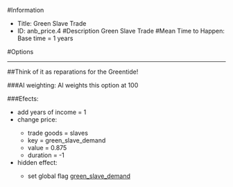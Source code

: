 #Information
 - Title: Green Slave Trade
 - ID: anb_price.4
#Description
Green Slave Trade
#Mean Time to Happen:
Base time = 1 years

#Options

___
##Think of it as reparations for the Greentide!

###AI weighting:
AI weights this option at 100


###Efects:<ul><li>add years of income = 1</li><li>change price:</li><ul><li>trade goods = slaves</li><li>key = green_slave_demand</li><li>value = 0.875</li><li>duration = -1</li></ul><li>hidden effect:</li><ul><li>set global flag [green_slave_demand](../flags/green_slave_demand.md)</li></ul></ul>
